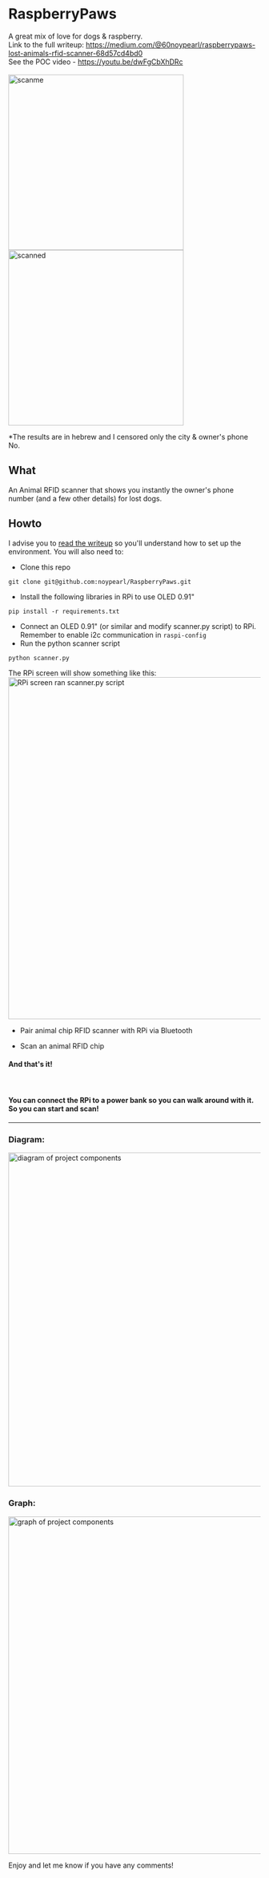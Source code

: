 
# RaspberryPaws
A great mix of love for dogs & raspberry.
<br>
Link to the full writeup: https://medium.com/@60noypearl/raspberrypaws-lost-animals-rfid-scanner-68d57cd4bd0 <br>
See the POC video - https://youtu.be/dwFgCbXhDRc
<br><br>
<img width="350" alt="scanme" src="https://github.com/noypearl/RaspberryPaws/assets/11259340/dab678fb-2f93-4b40-9584-193f2a2cffa8">
<img width="350" alt="scanned" src="https://github.com/noypearl/RaspberryPaws/assets/11259340/6def3fa0-ecf2-41b0-b059-c4db49747e45">

*The results are in hebrew and I censored only the city & owner's phone No.

## What
An Animal RFID scanner that shows you instantly the owner's phone number (and a few other details) for lost dogs.
<br>
## Howto
I advise you to [read the writeup](https://medium.com/@60noypearl/raspberrypaws-lost-animals-rfid-scanner-68d57cd4bd0) so you'll understand how to set up the environment. You will also need to:

* Clone this repo
```
git clone git@github.com:noypearl/RaspberryPaws.git
```
* Install the following libraries in RPi to use OLED 0.91"
```
pip install -r requirements.txt
```
* Connect an OLED 0.91" (or similar and modify scanner.py script) to RPi. Remember to enable i2c communication in `raspi-config`
* Run the python scanner script

```
python scanner.py
```
The RPi screen will show something like this:
<img width="682" alt="RPi screen ran scanner.py script" src="https://github.com/noypearl/RaspberryPaws/assets/11259340/ee7f630f-026d-4980-8214-bd96a4e030fd">


* Pair animal chip RFID scanner with RPi via Bluetooth

* Scan an animal RFID chip <br>

#### And that's it!
<br>

#### You can connect the RPi to a power bank so you can walk around with it. So you can start and scan!
--------

### Diagram:
<img width="666" alt="diagram of project components" src="https://github.com/noypearl/RaspberryPaws/assets/11259340/bbe14d2f-2db4-4681-8f2b-8823555aecd5">

### Graph:
<img width="673" alt="graph of project components" src="https://github.com/noypearl/RaspberryPaws/assets/11259340/678ce591-358d-400f-8f3b-cfaf3e49ad83">

<br>

Enjoy and let me know if you have any comments!
